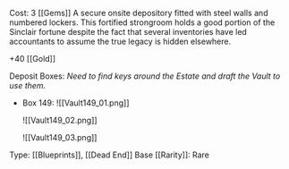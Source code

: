 Cost: 3 [[Gems]]
A secure onsite depository fitted with steel walls and numbered lockers. This fortified strongroom holds a good portion of the Sinclair fortune despite the fact that several inventories have led accountants to assume the true legacy is hidden elsewhere.

+40 [[Gold]]

Deposit Boxes:
*Need to find keys around the Estate and draft the Vault to use them.*
- Box 149:
  ![[Vault149_01.png]]
  
  ![[Vault149_02.png]]
  
  ![[Vault149_03.png]]

Type: [[Blueprints]], [[Dead End]]
Base [[Rarity]]: Rare